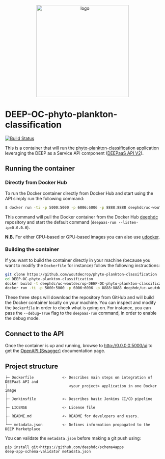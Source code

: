 <div align="center">
<img src="https://marketplace.deep-hybrid-datacloud.eu/images/logo-deep.png" alt="logo" width="300"/>
</div>

# DEEP-OC-phyto-plankton-classification
[![Build Status](https://jenkins.indigo-datacloud.eu/buildStatus/icon?job=Pipeline-as-code/DEEP-OC-org/UC-woutdecrop-DEEP-OC-phyto-plankton-classification/master)](https://jenkins.indigo-datacloud.eu/job/Pipeline-as-code/job/DEEP-OC-org/job/UC-woutdecrop-DEEP-OC-phyto-plankton-classification/job/master)

This is a container that will run the [phyto-plankton-classification](https://github.com/woutdecrop/phyto-plankton-classification) application leveraging the DEEP as a Service API component ([DEEPaaS API V2](https://github.com/indigo-dc/DEEPaaS)).

    
## Running the container

### Directly from Docker Hub

To run the Docker container directly from Docker Hub and start using the API simply run the following command:

```bash
$ docker run -ti -p 5000:5000 -p 6006:6006 -p 8888:8888 deephdc/uc-woutdecrop-DEEP-OC-phyto-plankton-classification
```

This command will pull the Docker container from the Docker Hub [deephdc](https://hub.docker.com/u/deephdc/) repository and start the default command (`deepaas-run --listen-ip=0.0.0.0`).

**N.B.** For either CPU-based or GPU-based images you can also use [udocker](https://github.com/indigo-dc/udocker).

### Building the container

If you want to build the container directly in your machine (because you want to modify the `Dockerfile` for instance) follow the following instructions:
```bash
git clone https://github.com/woutdecrop/phyto-plankton-classification
cd DEEP-OC-phyto-plankton-classification
docker build -t deephdc/uc-woutdecrop-DEEP-OC-phyto-plankton-classification .
docker run -ti -p 5000:5000 -p 6006:6006 -p 8888:8888 deephdc/uc-woutdecrop-DEEP-OC-phyto-plankton-classification
```

These three steps will download the repository from GitHub and will build the Docker container locally on your machine. You can inspect and modify the `Dockerfile` in order to check what is going on. For instance, you can pass the `--debug=True` flag to the `deepaas-run` command, in order to enable the debug mode.


## Connect to the API

Once the container is up and running, browse to http://0.0.0.0:5000/ui to get the [OpenAPI (Swagger)](https://www.openapis.org/) documentation page.


## Project structure
```
├─ Dockerfile             <- Describes main steps on integration of DEEPaaS API and
│                            <your_project> application in one Docker image
│
├─ Jenkinsfile            <- Describes basic Jenkins CI/CD pipeline
│
├─ LICENSE                <- License file
│
├─ README.md              <- README for developers and users.
│
└── metadata.json         <- Defines information propagated to the DEEP Marketplace
```

You can validate the `metadata.json` before making a git push using:
```shell
pip install git+https://github.com/deephdc/schema4apps
deep-app-schema-validator metadata.json
```
